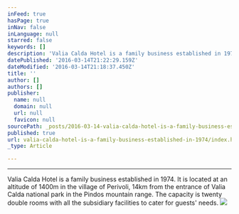 ```yaml
---
inFeed: true
hasPage: true
inNav: false
inLanguage: null
starred: false
keywords: []
description: 'Valia Calda Hotel is a family business established in 1974. It is located at an altitude of 1400m in the village of Perivoli, 14km from the entrance of Valia Calda national park in the Pindos mountain range. The capacity is twenty double rooms with all the subsidiary facilities to cater for guests’ needs.'
datePublished: '2016-03-14T21:22:29.159Z'
dateModified: '2016-03-14T21:18:37.450Z'
title: ''
author: []
authors: []
publisher:
  name: null
  domain: null
  url: null
  favicon: null
sourcePath: _posts/2016-03-14-valia-calda-hotel-is-a-family-business-established-in-1974.md
published: true
url: valia-calda-hotel-is-a-family-business-established-in-1974/index.html
_type: Article

---
```

****

Valia Calda Hotel is a family business established in 1974\. It is located at an altitude of 1400m in the village of Perivoli, 14km from the entrance of Valia Calda national park in the Pindos mountain range. The capacity is twenty double rooms with all the subsidiary facilities to cater for guests' needs.
![](https://the-grid-user-content.s3-us-west-2.amazonaws.com/bc882cf6-6693-4498-91ca-b8343c709339.jpg)